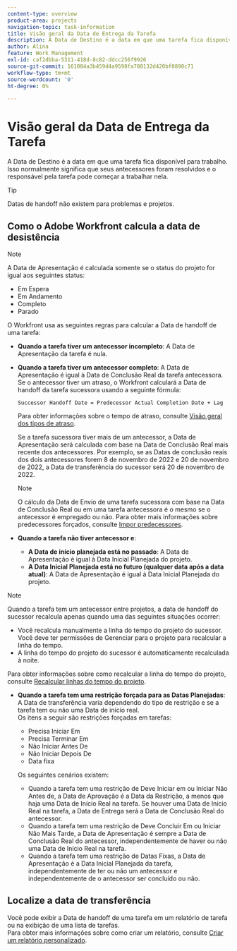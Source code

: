 ```yaml
---
content-type: overview
product-area: projects
navigation-topic: task-information
title: Visão geral da Data de Entrega da Tarefa
description: A Data de Destino é a data em que uma tarefa fica disponível para trabalho. Isso normalmente significa que seus antecessores foram resolvidos e o responsável pela tarefa pode começar a trabalhar nela.
author: Alina
feature: Work Management
exl-id: caf2dbba-5311-418d-8c82-ddcc256f9926
source-git-commit: 161084a3b459d4a9598fa780132d420bf0890c71
workflow-type: tm+mt
source-wordcount: '0'
ht-degree: 0%

---
```


# Visão geral da Data de Entrega da Tarefa

A Data de Destino é a data em que uma tarefa fica disponível para trabalho. Isso normalmente significa que seus antecessores foram resolvidos e o responsável pela tarefa pode começar a trabalhar nela.

>[!TIP]
>
>Datas de handoff não existem para problemas e projetos.

## Como o Adobe Workfront calcula a data de desistência

>[!NOTE]
>
>A Data de Apresentação é calculada somente se o status do projeto for igual aos seguintes status:
>
>* Em Espera
>* Em Andamento
>* Completo
>* Parado
>


O Workfront usa as seguintes regras para calcular a Data de handoff de uma tarefa:

* **Quando a tarefa tiver um antecessor incompleto**: A Data de Apresentação da tarefa é nula.
* **Quando a tarefa tiver um antecessor completo**: A Data de Apresentação é igual à Data de Conclusão Real da tarefa antecessora. Se o antecessor tiver um atraso, o Workfront calculará a Data de handoff da tarefa sucessora usando a seguinte fórmula:

   `Successor Handoff Date = Predecessor Actual Completion Date + Lag`

   Para obter informações sobre o tempo de atraso, consulte [Visão geral dos tipos de atraso](../use-prdcssrs/lag-types.md).

   Se a tarefa sucessora tiver mais de um antecessor, a Data de Apresentação será calculada com base na Data de Conclusão Real mais recente dos antecessores. Por exemplo, se as Datas de conclusão reais dos dois antecessores forem 8 de novembro de 2022 e 20 de novembro de 2022, a Data de transferência do sucessor será 20 de novembro de 2022.

   >[!NOTE]
   >
   >   O cálculo da Data de Envio de uma tarefa sucessora com base na Data de Conclusão Real ou em uma tarefa antecessora é o mesmo se o antecessor é empregado ou não. Para obter mais informações sobre predecessores forçados, consulte [Impor predecessores](../use-prdcssrs/enforced-predecessors.md).


* **Quando a tarefa não tiver antecessor e**:

   * **A Data de início planejada está no passado**: A Data de Apresentação é igual à Data Inicial Planejada do projeto.
   * **A Data Inicial Planejada está no futuro (qualquer data após a data atual)**: A Data de Apresentação é igual à Data Inicial Planejada do projeto.

>[!NOTE]
>
>Quando a tarefa tem um antecessor entre projetos, a data de handoff do sucessor recalcula apenas quando uma das seguintes situações ocorrer:
>
>* Você recalcula manualmente a linha do tempo do projeto do sucessor. Você deve ter permissões de Gerenciar para o projeto para recalcular a linha do tempo.
>* A linha do tempo do projeto do sucessor é automaticamente recalculada à noite.
>
>Para obter informações sobre como recalcular a linha do tempo do projeto, consulte [Recalcular linhas do tempo do projeto](../../../manage-work/projects/manage-projects/recalculate-project-timeline.md).

* **Quando a tarefa tem uma restrição forçada para as Datas Planejadas**: A Data de transferência varia dependendo do tipo de restrição e se a tarefa tem ou não uma Data de início real.\
   Os itens a seguir são restrições forçadas em tarefas:

   * Precisa Iniciar Em
   * Precisa Terminar Em
   * Não Iniciar Antes De
   * Não Iniciar Depois De
   * Data fixa

   Os seguintes cenários existem:

   * Quando a tarefa tem uma restrição de Deve Iniciar em ou Iniciar Não Antes de, a Data de Aprovação é a Data da Restrição, a menos que haja uma Data de Início Real na tarefa. Se houver uma Data de Início Real na tarefa, a Data de Entrega será a Data de Conclusão Real do antecessor.
   * Quando a tarefa tem uma restrição de Deve Concluir Em ou Iniciar Não Mais Tarde, a Data de Apresentação é sempre a Data de Conclusão Real do antecessor, independentemente de haver ou não uma Data de Início Real na tarefa.
   * Quando a tarefa tem uma restrição de Datas Fixas, a Data de Apresentação é a Data Inicial Planejada da tarefa, independentemente de ter ou não um antecessor e independentemente de o antecessor ser concluído ou não.


## Localize a data de transferência

Você pode exibir a Data de handoff de uma tarefa em um relatório de tarefa ou na exibição de uma lista de tarefas.\
Para obter mais informações sobre como criar um relatório, consulte [Criar um relatório personalizado](../../../reports-and-dashboards/reports/creating-and-managing-reports/create-custom-report.md).
